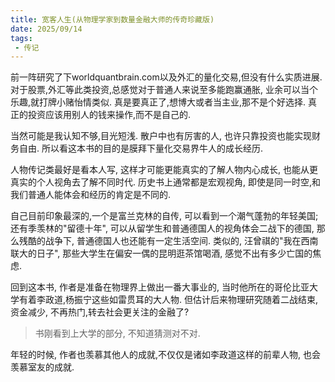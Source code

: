 ```yaml
---
title: 宽客人生(从物理学家到数量金融大师的传奇珍藏版)
date: 2025/09/14
tags:
 - 传记
---
```


前一阵研究了下worldquantbrain.com以及外汇的量化交易,但没有什么实质进展.
对于股票,外汇等此类投资,总感觉对于普通人来说至多能跑赢通胀, 业余可以当个乐趣,就打牌小赌怡情类似.
真是要真正了,想博大或者当主业,那不是个好选择. 真正的投资应该用别人的钱来操作,而不是自己的. 

当然可能是我认知不够,目光短浅. 散户中也有厉害的人, 也许只靠投资也能实现财务自由.
所以看这本书的目的是膜拜下量化交易界牛人的成长经历.

人物传记类最好是看本人写, 这样才可能更能真实的了解人物内心成长, 也能从更真实的个人视角去了解不同时代. 历史书上通常都是宏观视角, 即使是同一时空,和我们普通人能体会和经历的肯定是不同的.

自己目前印象最深的,一个是富兰克林的自传, 可以看到一个潮气蓬勃的年轻美国; 还有季羡林的"留德十年", 可以从留学生和普通德国人的视角体会二战下的德国, 那么残酷的战争下, 普通德国人也还能有一定生活空间. 类似的, 汪曾祺的"我在西南联大的日子", 那些大学生在偏安一偶的昆明逛茶馆喝酒, 感觉不出有多少亡国的焦虑.

回到这本书, 作者是准备在物理界上做出一番大事业的, 当时他所在的哥伦比亚大学有着李政道,杨振宁这些如雷贯耳的大人物.
但估计后来物理研究随着二战结束,资金减少, 不再热门,转去社会更关注的金融了?
> 书刚看到上大学的部分, 不知道猜测对不对.

年轻的时候, 作者也羡慕其他人的成就,不仅仅是诸如李政道这样的前辈人物, 也会羡慕室友的成就.
